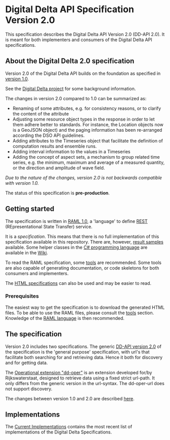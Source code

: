 # Digital Delta API Specification Version 2.0

This specification describes the Digital Delta API Version 2.0 (DD-API 2.0). It is meant for both implementers and consumers of the Digital Delta API specifications.

## About the Digital Delta 2.0 specification

Version 2.0 of the Digital Delta API builds on the foundation as specified in [version 1.0](https://github.com/DigitaleDeltaOrg/dd-api-spec/blob/master/README.md).

See the [Digital Delta project](http://www.digitaldelta.nu/en/phase-3-operational-phase/item340) for some background information.

The changes in version 2.0 compared to 1.0 can be summarized as:

* Renaming of some attributes, e.g. for consistency reasons, or to clarify the content of the attribute
* Adjusting some resource object types in the response in order to let them adhere better to standards. For instance, the Location objects now is a GeoJSON object) and the paging information has been re-arranged according the DSO API guidelines.
* Adding attributes to the Timeseries object that facilitate the definition of computation results and ensemble runs.
* Adding interval information to the values in a Timeseries
* Adding the concept of aspect sets, a mechanism to group related time series, e.g. the minimum, maximum and average of a measured quantity, or the direction and amplitude of wave field.

_Due to the nature of the changes, version 2.0 is not backwards compatible with version 1.0._  

The status of this specification is **pre-production**.

## Getting started

The specification is written in [RAML 1.0](https://raml.org), a 'language' to define [REST](https://nl.wikipedia.org/wiki/Representational_state_transfer) (REpresentational State Transfer) service.

It is a _specification_. This means that there is no full implementation of this specification available in this repository.
There are, however, [result samples](https://github.com/DigitaleDeltaOrg/dd-api-spec/tree/2.0/examples) available. Some helper classes in the [C# programming language](https://github.com/DigitaleDeltaOrg/dd-api-spec/wiki/C%23-Generic-Base-Classes-for-DD-API-2.0) are available in the [Wiki](https://github.com/DigitaleDeltaOrg/dd-api-spec/wiki).

To read the RAML specification, some [tools](https://github.com/DigitaleDeltaOrg/dd-api-specs/wiki/Tools) are recommended. Some tools are also capable of generating documentation, or code skeletons for both consumers and implementers.

The [HTML specifications](https://github.com/DigitaleDeltaOrg/dd-api-spec/blob/2.0/dd.v20.html) can also be used and may be easier to read.

### Prerequisites

The easiest way to get the specification is to download the generated HTML files.
To be able to use the RAML files, please consult the [tools](https://github.com/DigitaleDeltaOrg/dd-api-spec/wiki/Tools) section. Knowledge of the [RAML language](https://raml.org) is then recommended.

## The specification
Version 2.0 includes two specifications.
The generic [DD-API version 2.0](dd.v20.raml) of the specification is the 'general purpose' specification, with url's that facilitate both searching for and retrieving data. Hence it both for discovery and for getting data.

The [Operational extension "dd-oper"](dd-oper.v20.raml) is an extension developed for/by Rijkswaterstaat, designed to retrieve data using a fixed strict url-path. It only differs from the generic version in the url-syntax. The dd-oper-url does not support discovery.

The changes between version 1.0 and 2.0 are described [here](https://github.com/DigitaleDeltaOrg/dd-api-spec/blob/2.0/Documentation/Changes_between_1.0_and_2.0.md).

## Implementations
The [Current Implementations](https://github.com/DigitaleDeltaOrg/dd-api-spec/wiki/Current-implementations) contains the most recent list of implementations of the Digital Delta Specifications. 
